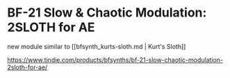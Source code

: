 # BF-21 Slow & Chaotic Modulation: 2SLOTH for AE

new module similar to [[bfsynth_kurts-sloth.md | Kurt's Sloth]]

https://www.tindie.com/products/bfsynths/bf-21-slow-chaotic-modulation-2sloth-for-ae/

